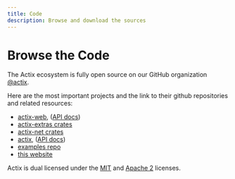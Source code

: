 ```yaml
---
title: Code
description: Browse and download the sources
---
```


# Browse the Code

The Actix ecosystem is fully open source on our GitHub organization [@actix](https://github.com/actix).

Here are the most important projects and the link to their github repositories
and related resources:

- [actix-web](https://github.com/actix/actix-web), ([API docs](https://docs.rs/actix-web))
- [actix-extras crates](https://github.com/actix/actix-extras)
- [actix-net crates](https://github.com/actix/actix-net)
- [actix](https://github.com/actix/actix), ([API docs](https://docs.rs/actix))
- [examples repo](https://github.com/actix/examples)
- [this website](https://github.com/actix/actix-website)

Actix is dual licensed under the [MIT] and [Apache 2] licenses.

[mit]: https://github.com/actix/actix-web/blob/master/LICENSE-MIT
[apache 2]: https://github.com/actix/actix-web/blob/master/LICENSE-APACHE
